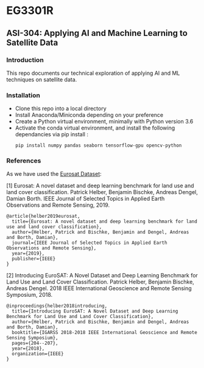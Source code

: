 # EG3301R

## ASI-304: Applying AI and Machine Learning to Satellite Data

### Introduction
This repo documents our technical exploration of applying AI and ML techniques on satellite data.

### Installation

* Clone this repo into a local directory
* Install Anaconda/Miniconda depending on your preference
* Create a Python virtual environment, minimally with Python version 3.6
* Activate the conda virtual environment, and install the following dependancies via pip install : 
  ``` 
  pip install numpy pandas seaborn tensorflow-gpu opencv-python
  ```

### References

As we have used the [Eurosat Dataset](https://github.com/phelber/EuroSAT): 

[1] Eurosat: A novel dataset and deep learning benchmark for land use and land cover classification. Patrick Helber, Benjamin Bischke, Andreas Dengel, Damian Borth. IEEE Journal of Selected Topics in Applied Earth Observations and Remote Sensing, 2019.

```
@article{helber2019eurosat,
  title={Eurosat: A novel dataset and deep learning benchmark for land use and land cover classification},
  author={Helber, Patrick and Bischke, Benjamin and Dengel, Andreas and Borth, Damian},
  journal={IEEE Journal of Selected Topics in Applied Earth Observations and Remote Sensing},
  year={2019},
  publisher={IEEE}
}
```

[2] Introducing EuroSAT: A Novel Dataset and Deep Learning Benchmark for Land Use and Land Cover Classification. Patrick Helber, Benjamin Bischke, Andreas Dengel. 2018 IEEE International Geoscience and Remote Sensing Symposium, 2018.

```
@inproceedings{helber2018introducing,
  title={Introducing EuroSAT: A Novel Dataset and Deep Learning Benchmark for Land Use and Land Cover Classification},
  author={Helber, Patrick and Bischke, Benjamin and Dengel, Andreas and Borth, Damian},
  booktitle={IGARSS 2018-2018 IEEE International Geoscience and Remote Sensing Symposium},
  pages={204--207},
  year={2018},
  organization={IEEE}
}
```
